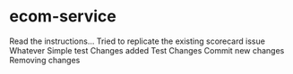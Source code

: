 # ecom-service

Read the instructions...
Tried to replicate the existing scorecard issue
Whatever
Simple test
Changes added
Test Changes
Commit new changes
Removing changes
